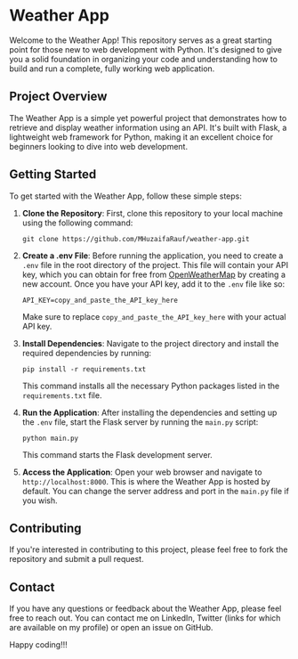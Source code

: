 # Weather App

Welcome to the Weather App! This repository serves as a great starting point for those new to web development with Python. It's designed to give you a solid foundation in organizing your code and understanding how to build and run a complete, fully working web application.

## Project Overview

The Weather App is a simple yet powerful project that demonstrates how to retrieve and display weather information using an API. It's built with Flask, a lightweight web framework for Python, making it an excellent choice for beginners looking to dive into web development.

## Getting Started

To get started with the Weather App, follow these simple steps:

1. **Clone the Repository**: First, clone this repository to your local machine using the following command:
   ```
   git clone https://github.com/MHuzaifaRauf/weather-app.git
   ```

2. **Create a .env File**: Before running the application, you need to create a `.env` file in the root directory of the project. This file will contain your API key, which you can obtain for free from [OpenWeatherMap](https://openweathermap.org) by creating a new account. Once you have your API key, add it to the `.env` file like so:
   ```
   API_KEY=copy_and_paste_the_API_key_here
   ```
   Make sure to replace `copy_and_paste_the_API_key_here` with your actual API key.

3. **Install Dependencies**: Navigate to the project directory and install the required dependencies by running:
   ```
   pip install -r requirements.txt
   ```
   This command installs all the necessary Python packages listed in the `requirements.txt` file.

4. **Run the Application**: After installing the dependencies and setting up the `.env` file, start the Flask server by running the `main.py` script:
   ```
   python main.py
   ```
   This command starts the Flask development server.

5. **Access the Application**: Open your web browser and navigate to `http://localhost:8000`. This is where the Weather App is hosted by default. You can change the server address and port in the `main.py` file if you wish.

## Contributing

If you're interested in contributing to this project, please feel free to fork the repository and submit a pull request.

## Contact

If you have any questions or feedback about the Weather App, please feel free to reach out. You can contact me on LinkedIn, Twitter (links for which are available on my profile) or open an issue on GitHub.

Happy coding!!!